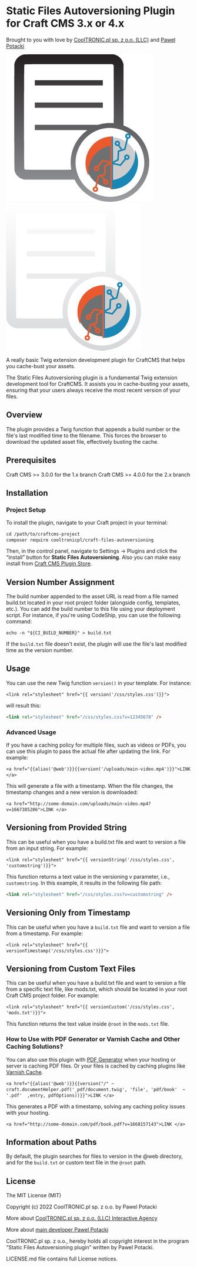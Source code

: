 # Static Files Autoversioning Plugin for Craft CMS 3.x or 4.x

Brought to you with love by [CoolTRONIC.pl sp. z o.o. (LLC)](https://cooltronic.pl) and [Pawel Potacki](https://potacki.com)

![Icon](resources/black.png#gh-light-mode-only)
![Icon](resources/white.png#gh-dark-mode-only)

A really basic Twig extension development plugin for CraftCMS that helps you cache-bust your assets.

The Static Files Autoversioning plugin is a fundamental Twig extension development tool for CraftCMS. It assists you in cache-busting your assets, ensuring that your users always receive the most recent version of your files.

## Overview

The plugin provides a Twig function that appends a build number or the file's last modified time to the filename. This forces the browser to download the updated asset file, effectively busting the cache.

## Prerequisites

Craft CMS >= 3.0.0 for the 1.x branch
Craft CMS >= 4.0.0 for the 2.x branch

## Installation

### Project Setup

To install the plugin, navigate to your Craft project in your terminal:

```shell
cd /path/to/craftcms-project
composer require cooltronicpl/craft-files-autoversioning
```
Then, in the control panel, navigate to Settings → Plugins and click the “install” button for **Static Files Autoversioning**. Also you can make easy install from [Craft CMS Plugin Store](https://plugins.craftcms.com/craft3-files-autoversioning).

## Version Number Assignment

The build number appended to the asset URL is read from a file named build.txt located in your root project folder (alongside config, templates, etc.). You can add the build number to this file using your deployment script. For instance, if you're using CodeShip, you can use the following command:

```shell
echo -n "${CI_BUILD_NUMBER}" > build.txt
```

If the `build.txt` file doesn't exist, the plugin will use the file's last modified time as the version number.

## Usage

You can use the new Twig function `version()` in your template. For instance:

```twig
<link rel="stylesheet" href="{{ version('/css/styles.css')}}">
```

will result this:

```html
<link rel="stylesheet" href="/css/styles.css?v=12345678" />
```

### Advanced Usage

If you have a caching policy for multiple files, such as videos or PDFs, you can use this plugin to pass the actual file after updating the link. For example:

```
<a href="{{alias('@web')}}{{version('/uploads/main-video.mp4')}}">LINK </a>
```

This will generate a file with a timestamp. When the file changes, the timestamp changes and a new version is downloaded:

```
<a href="http://some-domain.com/uploads/main-video.mp4?v=1667385206">LINK </a>
```

## Versioning from Provided String

This can be useful when you have a build.txt file and want to version a file from an input string. For example:

```twig
<link rel="stylesheet" href="{{ versionString('/css/styles.css', 'customstring')}}">
```

This function returns a text value in the versioning v parameter, i.e., `customstring`. In this example, it results in the following file path:

```html
<link rel="stylesheet" href="/css/styles.css?v=customstring" />
```

## Versioning Only from Timestamp

This can be useful when you have a `build.txt` file and want to version a file from a timestamp. For example:

```twig
<link rel="stylesheet" href="{{ versionTimestamp('/css/styles.css')}}">
```


## Versioning from Custom Text Files

This can be useful when you have a build.txt file and want to version a file from a specific text file, like mods.txt, which should be located in your root Craft CMS project folder. For example:

```twig
<link rel="stylesheet" href="{{ versionCustom('/css/styles.css', 'mods.txt')}}">
```

This function returns the text value inside `@root` in the `mods.txt` file.

### How to Use with PDF Generator or Varnish Cache and Other Caching Solutions?

You can also use this plugin with [PDF Generator](https://github.com/cooltronicpl/Craft-document-helpers/) when your hosting or server is caching PDF files. Or your files is cached by caching plugins like [Varnish Cache](https://github.com/cooltronicpl/varnishcache/).

```
<a href="{{alias('@web')}}{{version("/" ~ craft.documentHelper.pdf('_pdf/document.twig', 'file', 'pdf/book'  ~ '.pdf'  ,entry, pdfOptions))}}">LINK </a>
```

This generates a PDF with a timestamp, solving any caching policy issues with your hosting.

```
<a href="http://some-domain.com/pdf/book.pdf?v=1668157143">LINK </a>
```

## Information about Paths

By default, the plugin searches for files to version in the @web directory, and for the `build.txt` or custom text file in the `@root` path.

## License

The MIT License (MIT)

Copyright (c) 2022 CoolTRONIC.pl sp. z o.o. by Pawel Potacki

More about [CoolTRONIC.pl sp. z o.o. (LLC) Interactive Agency](https://cooltronic.pl/)

More about [main developer Pawel Potacki](https://potacki.com/)

CoolTRONIC.pl sp. z o.o., hereby holds all copyright interest in the program “Static Files Autoversioning plugin” written by Pawel Potacki.

LICENSE.md file contains full License notices.
